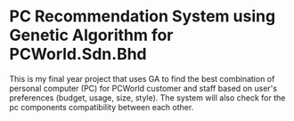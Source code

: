 # PC Recommendation System using Genetic Algorithm for PCWorld.Sdn.Bhd
This is my final year project that uses GA to find the best combination of personal computer (PC) for PCWorld customer and staff based on user's preferences (budget, usage, size, style). The system will also check for the pc components compatibility between each other.